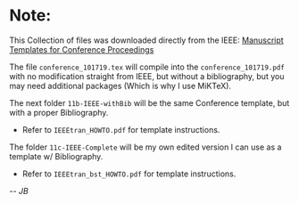 # Note:

This Collection of files was downloaded directly from the IEEE: [Manuscript Templates for Conference Proceedings](https://www.ieee.org/conferences/publishing/templates.html)

The file `conference_101719.tex` will compile into the `conference_101719.pdf` with no modification straight from IEEE, but without a bibliography, but you may need additional packages (Which is why I use MiKTeX).

The next folder `11b-IEEE-withBib` will be the same Conference template, but with a proper Bibliography.
 - Refer to `IEEEtran_HOWTO.pdf` for template instructions.

The folder `11c-IEEE-Complete` will be my own edited version I can use as a template w/ Bibliography.
 - Refer to `IEEEtran_bst_HOWTO.pdf` for template instructions.


 -- $JB$